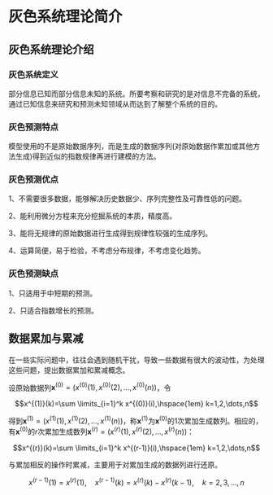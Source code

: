 # 灰色系统理论简介

## 灰色系统理论介绍

### 灰色系统定义

部分信息已知而部分信息未知的系统。所要考察和研究的是对信息不完备的系统，通过已知信息来研究和预测未知领域从而达到了解整个系统的目的。

### 灰色预测特点

模型使用的不是原始数据序列，而是生成的数据序列(对原始数据作累加或其他方法生成)得到近似的指数规律再进行建模的方法。

### 灰色预测优点

1、不需要很多数据，能够解决历史数据少、序列完整性及可靠性低的问题。

2、能利用微分方程来充分挖掘系统的本质，精度高。

3、能将无规律的原始数据进行生成得到规律性较强的生成序列。

4、运算简便，易于检验，不考虑分布规律，不考虑变化趋势。

### 灰色预测缺点

1、只适用于中短期的预测。

2、只适合指数增长的预测。

## 数据累加与累减

在一些实际问题中，往往会遇到随机干扰，导致一些数据有很大的波动性，为处理这些问题，提出数据累加和累减概念。

设原始数据列$`\boldsymbol{x}^{(0)}=(x^{(0)}(1),x^{(0)}(2),\dots,x^{(0)}(n))`$，令

$$x^{(1)}(k)=\sum \limits_{i=1}^k x^{(0)}(i),\hspace{1em} k=1,2,\dots,n$$

得到$`\boldsymbol{x}^{(1)}=(x^{(1)}(1),x^{(1)}(2),\dots,x^{(1)}(n))`$，称$`\boldsymbol{x}^{(1)}`$为$`\boldsymbol{x}^{(0)}`$的1次累加生成数列。相应的，有$`\boldsymbol{x}^{(0)}`$的$`r`$次累加生成数列$`\boldsymbol{x}^{(r)}=(x^{(r)}(1),x^{(r)}(2),\dots,x^{(r)}(n))`$：

$$x^{(r)}(k)=\sum \limits_{i=1}^k x^{(r-1)}(i),\hspace{1em} k=1,2,\dots,n$$

与累加相反的操作时累减，主要用于对累加生成的数据列进行还原。

$$x^{(r-1)}(1)=x^{(r)}(1),\hspace{1em} x^{(r-1)}(k)=x^{(r)}(k)-x^{(r)}(k-1),\hspace{1em} k=2,3,\dots,n$$
